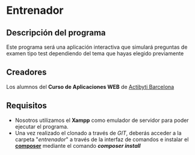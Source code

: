 # Entrenador

## Descripción del programa

Este programa será una aplicación interactiva que simulará preguntas de examen tipo test dependiendo del tema que hayas elegido previamente

## Creadores

Los alumnos del **Curso de Aplicaciones WEB** de [Actibyti Barcelona](http://www.netmind.es/)

## Requisitos

- Nosotros utilizamos el **Xampp** como emulador de servidor para poder ejecutar el programa.
- Una vez realizado el clonado a través de _GIT_, deberás acceder a la carpeta "_entrenador_" a través de la interfaz de comandos e instalar el **[composer](https://getcomposer.org/)** mediante el comando ***composer install***
